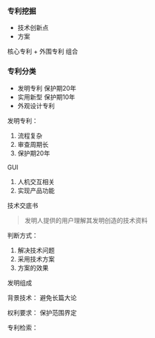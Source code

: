 ### 专利挖掘

* 技术创新点
* 方案



核心专利 + 外围专利 组合



### 专利分类

* 发明专利 保护期20年
* 实用新型 保护期10年
* 外观设计专利



发明专利：

1. 流程复杂
2. 审查周期长
3. 保护期20年



GUI

1. 人机交互相关
2. 实现产品功能



技术交底书

> 发明人提供的用户理解其发明创造的技术资料



判断方式：

1. 解决技术问题
2. 采用技术方案
3. 方案的效果



发明组成



背景技术： 避免长篇大论

权利要求： 保护范围界定

专利检索：

